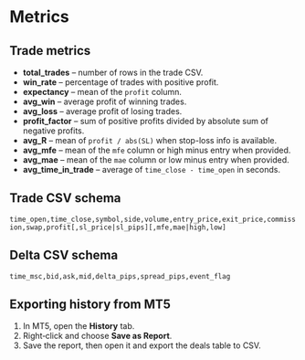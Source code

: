 # Metrics

## Trade metrics
- **total_trades** – number of rows in the trade CSV.
- **win_rate** – percentage of trades with positive profit.
- **expectancy** – mean of the `profit` column.
- **avg_win** – average profit of winning trades.
- **avg_loss** – average profit of losing trades.
- **profit_factor** – sum of positive profits divided by absolute sum of negative profits.
- **avg_R** – mean of `profit / abs(SL)` when stop-loss info is available.
- **avg_mfe** – mean of the `mfe` column or high minus entry when provided.
- **avg_mae** – mean of the `mae` column or low minus entry when provided.
- **avg_time_in_trade** – average of `time_close - time_open` in seconds.

## Trade CSV schema
`time_open,time_close,symbol,side,volume,entry_price,exit_price,commission,swap,profit[,sl_price|sl_pips][,mfe,mae|high,low]`

## Delta CSV schema
`time_msc,bid,ask,mid,delta_pips,spread_pips,event_flag`

## Exporting history from MT5
1. In MT5, open the **History** tab.
2. Right‑click and choose **Save as Report**.
3. Save the report, then open it and export the deals table to CSV.
